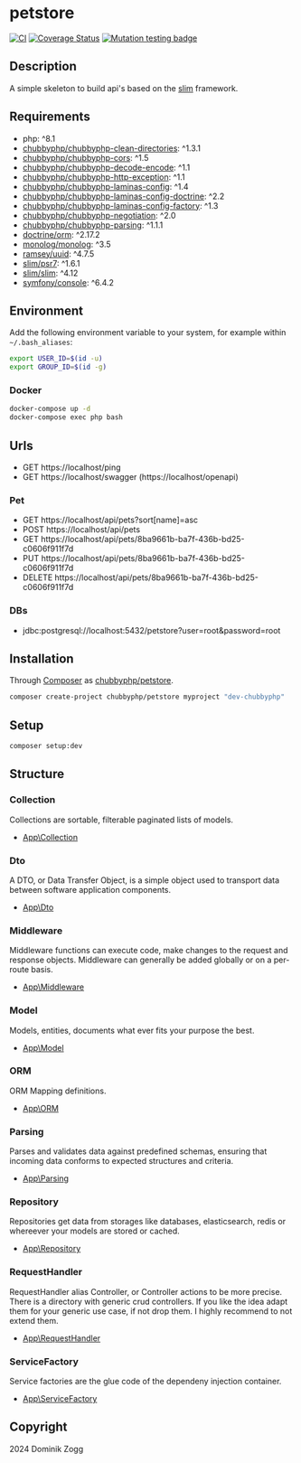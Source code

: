 # petstore

[![CI](https://github.com/chubbyphp/petstore/workflows/CI/badge.svg?branch=slim)](https://github.com/chubbyphp/petstore/actions?query=workflow%3ACI)
[![Coverage Status](https://coveralls.io/repos/github/chubbyphp/petstore/badge.svg?branch=slim)](https://coveralls.io/github/chubbyphp/petstore?branch=slim)
[![Mutation testing badge](https://img.shields.io/endpoint?style=flat&url=https%3A%2F%2Fbadge-api.stryker-mutator.io%2Fgithub.com%2Fchubbyphp%2Fpetstore%slim)](https://dashboard.stryker-mutator.io/reports/github.com/chubbyphp/petstore/slim)

## Description

A simple skeleton to build api's based on the [slim][1] framework.

## Requirements

 * php: ^8.1
 * [chubbyphp/chubbyphp-clean-directories][2]: ^1.3.1
 * [chubbyphp/chubbyphp-cors][3]: ^1.5
 * [chubbyphp/chubbyphp-decode-encode][4]: ^1.1
 * [chubbyphp/chubbyphp-http-exception][5]: ^1.1
 * [chubbyphp/chubbyphp-laminas-config][6]: ^1.4
 * [chubbyphp/chubbyphp-laminas-config-doctrine][7]: ^2.2
 * [chubbyphp/chubbyphp-laminas-config-factory][8]: ^1.3
 * [chubbyphp/chubbyphp-negotiation][9]: ^2.0
 * [chubbyphp/chubbyphp-parsing][10]: ^1.1.1
 * [doctrine/orm][11]: ^2.17.2
 * [monolog/monolog][12]: ^3.5
 * [ramsey/uuid][13]: ^4.7.5
 * [slim/psr7][14]: ^1.6.1
 * [slim/slim][15]: ^4.12
 * [symfony/console][16]: ^6.4.2

## Environment

Add the following environment variable to your system, for example within `~/.bash_aliases`:

```sh
export USER_ID=$(id -u)
export GROUP_ID=$(id -g)
```

### Docker

```sh
docker-compose up -d
docker-compose exec php bash
```

## Urls

* GET https://localhost/ping
* GET https://localhost/swagger (https://localhost/openapi)

### Pet

* GET https://localhost/api/pets?sort[name]=asc
* POST https://localhost/api/pets
* GET https://localhost/api/pets/8ba9661b-ba7f-436b-bd25-c0606f911f7d
* PUT https://localhost/api/pets/8ba9661b-ba7f-436b-bd25-c0606f911f7d
* DELETE https://localhost/api/pets/8ba9661b-ba7f-436b-bd25-c0606f911f7d

### DBs

 * jdbc:postgresql://localhost:5432/petstore?user=root&password=root

## Installation

Through [Composer](http://getcomposer.org) as [chubbyphp/petstore][40].

```bash
composer create-project chubbyphp/petstore myproject "dev-chubbyphp"
```

## Setup

```sh
composer setup:dev
```

## Structure

### Collection

Collections are sortable, filterable paginated lists of models.

 * [App\Collection][60]

### Dto

A DTO, or Data Transfer Object, is a simple object used to transport data between software application components.

 * [App\Dto][70]

### Middleware

Middleware functions can execute code, make changes to the request and response objects.
Middleware can generally be added globally or on a per-route basis.

 * [App\Middleware][80]

### Model

Models, entities, documents what ever fits your purpose the best.

 * [App\Model][90]

### ORM

ORM Mapping definitions.

 * [App\ORM][100]

### Parsing

Parses and validates data against predefined schemas, ensuring that incoming data conforms to expected structures and criteria.

 * [App\Parsing][110]

### Repository

Repositories get data from storages like databases, elasticsearch, redis or whereever your models are stored or cached.

 * [App\Repository][120]

### RequestHandler

RequestHandler alias Controller, or Controller actions to be more precise.
There is a directory with generic crud controllers. If you like the idea adapt them for your generic use case, if not drop them.
I highly recommend to not extend them.

 * [App\RequestHandler][130]

### ServiceFactory

Service factories are the glue code of the dependeny injection container.

 * [App\ServiceFactory][140]

## Copyright

2024 Dominik Zogg

[1]: https://github.com/slimphp/slim

[2]: https://packagist.org/packages/chubbyphp/chubbyphp-clean-directories
[3]: https://packagist.org/packages/chubbyphp/chubbyphp-cors
[4]: https://packagist.org/packages/chubbyphp/chubbyphp-decode-encode
[5]: https://packagist.org/packages/chubbyphp/chubbyphp/chubbyphp-http-exception
[6]: https://packagist.org/packages/chubbyphp/chubbyphp-laminas-config
[7]: https://packagist.org/packages/chubbyphp/chubbyphp-laminas-config-doctrine
[8]: https://packagist.org/packages/chubbyphp/chubbyphp-laminas-config-factory
[9]: https://packagist.org/packages/chubbyphp/chubbyphp-negotiation
[10]: https://packagist.org/packages/chubbyphp/chubbyphp-parsing
[11]: https://packagist.org/packages/doctrine/orm
[12]: https://packagist.org/packages/monolog/monolog
[13]: https://packagist.org/packages/ramsey/uuid
[14]: https://packagist.org/packages/slim/psr7
[15]: https://packagist.org/packages/slim/slim
[16]: https://packagist.org/packages/symfony/console

[40]: https://packagist.org/packages/chubbyphp/petstore

[60]: src/Collection

[70]: src/Dto

[80]: src/Middleware

[90]: src/Model

[100]: src/Orm

[110]: src/Parsing

[120]: src/Repository

[130]: src/RequestHandler

[140]: src/ServiceFactory
